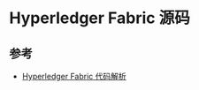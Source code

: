 # Hyperledger Fabric 源码

## 参考

* [Hyperledger Fabric 代码解析](https://www.ibm.com/developerworks/community/wikis/home?lang=zh#!/wiki/W30b0c771924e_49d2_b3b7_88a2a2bc2e43/page/Hyperledger%20Fabric%E4%BB%A3%E7%A0%81%E8%A7%A3%E6%9E%90)